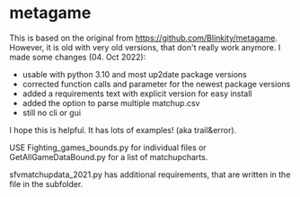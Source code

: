 # metagame

This is based on the original from https://github.com/Blinkity/metagame. However, it is old with very old versions, that don't really work anymore.
I made some changes (04. Oct 2022):

* usable with python 3.10 and most up2date package versions
* corrected function calls and parameter for the newest package versions
* added a requirements text with explicit version for easy install
* added the option to parse multiple matchup.csv
* still no cli or gui 

I hope this is helpful. It has lots of examples! (aka trail&error).

USE Fighting_games_bounds.py for individual files or GetAllGameDataBound.py for a list of matchupcharts.

sfvmatchupdata_2021.py has additional requirements, that are written in the file in the subfolder.